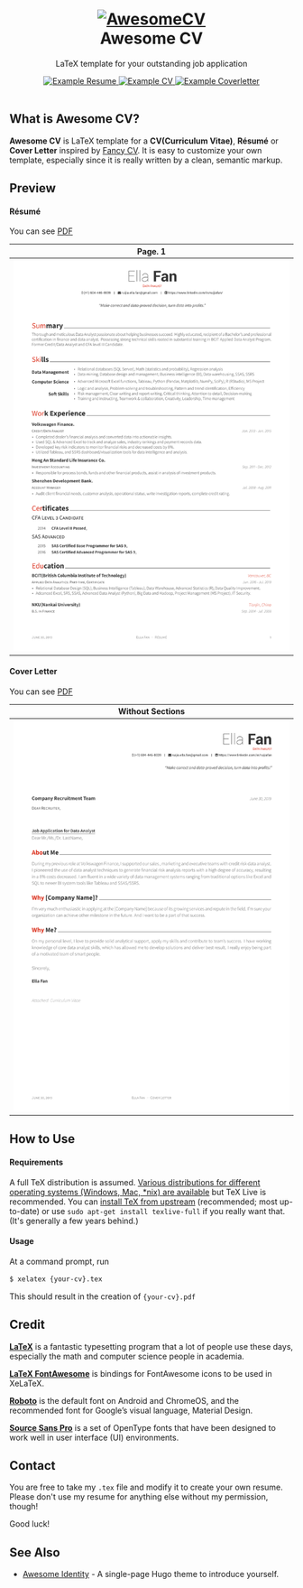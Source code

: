 <h1 align="center">
  <a href="https://github.com/posquit0/Awesome-CV" title="AwesomeCV Documentation">
    <img alt="AwesomeCV" src="https://github.com/posquit0/Awesome-CV/raw/master/icon.png" width="200px" height="200px" />
  </a>
  <br />
  Awesome CV
</h1>

<p align="center">
  LaTeX template for your outstanding job application
</p>

<div align="center">
  <a href="https://github.com/zqqiang/Awesome-CV/blob/master/data-analyst.pdf">
    <img alt="Example Resume" src="https://img.shields.io/badge/resume-pdf-green.svg" />
  </a>
  <a href="https://github.com/zqqiang/Awesome-CV/blob/master/cv.pdf">
    <img alt="Example CV" src="https://img.shields.io/badge/cv-pdf-green.svg" />
  </a>
  <a href="https://github.com/zqqiang/Awesome-CV/blob/master/coverletter.pdf">
    <img alt="Example Coverletter" src="https://img.shields.io/badge/coverletter-pdf-green.svg" />
  </a>
</div>

<br />

## What is Awesome CV?

**Awesome CV** is LaTeX template for a **CV(Curriculum Vitae)**, **Résumé** or **Cover Letter** inspired by [Fancy CV](https://www.sharelatex.com/templates/cv-or-resume/fancy-cv). It is easy to customize your own template, especially since it is really written by a clean, semantic markup.

## Preview

#### Résumé

You can see [PDF](https://github.com/zqqiang/Awesome-CV/blob/master/data-analyst.pdf)

|                                                                       Page. 1                                                                       |
| :-------------------------------------------------------------------------------------------------------------------------------------------------: |
| [![Résumé](https://github.com/zqqiang/Awesome-CV/blob/master/data-analyst.png)](https://github.com/zqqiang/Awesome-CV/blob/master/data-analyst.pdf) |

#### Cover Letter

You can see [PDF](https://github.com/zqqiang/Awesome-CV/blob/master/coverletter.pdf)

|                                                                           Without Sections                                                                           |
| :------------------------------------------------------------------------------------------------------------------------------------------------------------------: |
| [![Cover Letter(Traditional)](https://github.com/zqqiang/Awesome-CV/blob/master/coverletter.png)](https://github.com/zqqiang/Awesome-CV/blob/master/coverletter.pdf) |

## How to Use

#### Requirements

A full TeX distribution is assumed. [Various distributions for different operating systems (Windows, Mac, \*nix) are available](http://tex.stackexchange.com/q/55437) but TeX Live is recommended.
You can [install TeX from upstream](http://tex.stackexchange.com/q/1092) (recommended; most up-to-date) or use `sudo apt-get install texlive-full` if you really want that. (It's generally a few years behind.)

#### Usage

At a command prompt, run

```bash
$ xelatex {your-cv}.tex
```

This should result in the creation of `{your-cv}.pdf`

## Credit

[**LaTeX**](http://www.latex-project.org) is a fantastic typesetting program that a lot of people use these days, especially the math and computer science people in academia.

[**LaTeX FontAwesome**](https://github.com/furl/latex-fontawesome) is bindings for FontAwesome icons to be used in XeLaTeX.

[**Roboto**](https://github.com/google/roboto) is the default font on Android and ChromeOS, and the recommended font for Google’s visual language, Material Design.

[**Source Sans Pro**](https://github.com/adobe-fonts/source-sans-pro) is a set of OpenType fonts that have been designed to work well in user interface (UI) environments.

## Contact

You are free to take my `.tex` file and modify it to create your own resume. Please don't use my resume for anything else without my permission, though!

Good luck!

## See Also

- [Awesome Identity](https://github.com/posquit0/hugo-awesome-identity) - A single-page Hugo theme to introduce yourself.
